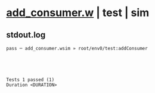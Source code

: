 # [add_consumer.w](../../../../../../examples/tests/sdk_tests/queue/add_consumer.w) | test | sim

## stdout.log
```log
pass ─ add_consumer.wsim » root/env0/test:addConsumer
 




Tests 1 passed (1) 
Duration <DURATION>

```

